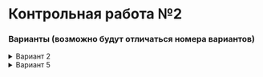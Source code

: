 # Контрольная работа №2

### Варианты (возможно будут отличаться номера вариантов)

<details>
  <summary>Вариант 2</summary>
  
  ![image](https://github.com/xarll/vpr/assets/76239707/6e1afbcd-a95e-4644-8607-bfe4adc1e39b)


</details>

<details>
  <summary>Вариант 5</summary>
  
  
  ![image](https://github.com/xarll/vpr/assets/76239707/32370d93-7ef6-4cc3-ba92-836f0eae3367)


</details>
